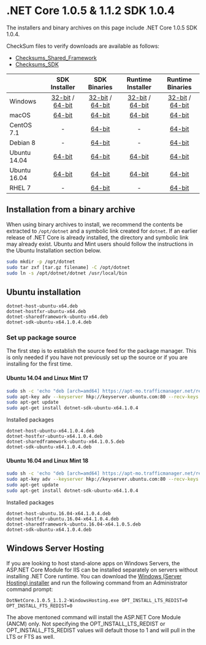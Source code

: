 # .NET Core 1.0.5 & 1.1.2 SDK 1.0.4

The installers and binary archives on this page include .NET Core 1.0.5 SDK 1.0.4. 

CheckSum files to verify downloads are available as follows:
* [Checksums_Shared_Framework](https://dotnetcli.blob.core.windows.net/dotnet/checksums/1.0.5-1.1.2-sharedfx-SHA.txt)
* [Checksums_SDK](https://dotnetcli.blob.core.windows.net/dotnet/checksums/1.0.4-SDK-SHA.txt) 

|                         | SDK Installer                                        | SDK Binaries                                        | Runtime Installer | Runtime Binaries |
| ----------------------- | :----------------------------------------------: | :----------------------------------------------:| :--: | :--: |
| Windows                 | [32-bit](https://download.microsoft.com/download/B/9/F/B9F1AF57-C14A-4670-9973-CDF47209B5BF/dotnet-dev-win-x86.1.0.4.exe) / [64-bit](https://download.microsoft.com/download/B/9/F/B9F1AF57-C14A-4670-9973-CDF47209B5BF/dotnet-dev-win-x64.1.0.4.exe)  | [32-bit](https://download.microsoft.com/download/E/7/8/E782433E-7737-4E6C-BFBF-290A0A81C3D7/dotnet-dev-win-x86.1.0.4.zip) / [64-bit](https://download.microsoft.com/download/E/7/8/E782433E-7737-4E6C-BFBF-290A0A81C3D7/dotnet-dev-win-x64.1.0.4.zip) | [32-bit](https://download.microsoft.com/download/7/8/5/7852163D-1A56-4642-84B6-60A8537343EF/dotnet-win-x86.1.0.5.exe) / [64-bit](https://download.microsoft.com/download/7/8/5/7852163D-1A56-4642-84B6-60A8537343EF/dotnet-win-x64.1.0.5.exe) | [32-bit](https://download.microsoft.com/download/2/4/A/24A06858-E8AC-469B-8AE6-D0CEC9BA982A/dotnet-win-x86.1.0.5.zip) / [64-bit](https://download.microsoft.com/download/2/4/A/24A06858-E8AC-469B-8AE6-D0CEC9BA982A/dotnet-win-x64.1.0.5.zip) |
| macOS                   | [64-bit](https://download.microsoft.com/download/B/9/F/B9F1AF57-C14A-4670-9973-CDF47209B5BF/dotnet-dev-osx-x64.1.0.4.pkg)  | [64-bit](https://download.microsoft.com/download/E/7/8/E782433E-7737-4E6C-BFBF-290A0A81C3D7/dotnet-dev-osx-x64.1.0.4.tar.gz)                          | [64-bit](https://download.microsoft.com/download/7/8/5/7852163D-1A56-4642-84B6-60A8537343EF/dotnet-osx-x64.1.0.5.pkg) | [64-bit](https://download.microsoft.com/download/2/4/A/24A06858-E8AC-469B-8AE6-D0CEC9BA982A/dotnet-osx-x64.1.0.5.tar.gz) |
| CentOS 7.1              | -                                                         | [64-bit](https://download.microsoft.com/download/E/7/8/E782433E-7737-4E6C-BFBF-290A0A81C3D7/dotnet-dev-centos-x64.1.0.4.tar.gz)                          | - | [64-bit](https://download.microsoft.com/download/2/4/A/24A06858-E8AC-469B-8AE6-D0CEC9BA982A/dotnet-centos-x64.1.0.5.tar.gz) |
| Debian 8                | -                                                         | [64-bit](https://download.microsoft.com/download/E/7/8/E782433E-7737-4E6C-BFBF-290A0A81C3D7/dotnet-dev-debian-x64.1.0.4.tar.gz)                          | - | [64-bit](https://download.microsoft.com/download/2/4/A/24A06858-E8AC-469B-8AE6-D0CEC9BA982A/dotnet-debian-x64.1.0.5.tar.gz) |
| Ubuntu 14.04            |[64-bit](https://download.microsoft.com/download/B/9/F/B9F1AF57-C14A-4670-9973-CDF47209B5BF/dotnet-sdk-ubuntu-x64.1.0.4.deb)   | [64-bit](https://download.microsoft.com/download/E/7/8/E782433E-7737-4E6C-BFBF-290A0A81C3D7/dotnet-dev-ubuntu-x64.1.0.4.tar.gz)                          |[64-bit](https://download.microsoft.com/download/7/8/5/7852163D-1A56-4642-84B6-60A8537343EF/dotnet-sharedframework-ubuntu-x64.1.0.5.deb) | [64-bit](https://download.microsoft.com/download/2/4/A/24A06858-E8AC-469B-8AE6-D0CEC9BA982A/dotnet-ubuntu-x64.1.0.5.tar.gz) |
| Ubuntu 16.04            |[64-bit](https://download.microsoft.com/download/B/9/F/B9F1AF57-C14A-4670-9973-CDF47209B5BF/dotnet-sdk-ubuntu.16.04-x64.1.0.4.deb)   | [64-bit](https://download.microsoft.com/download/E/7/8/E782433E-7737-4E6C-BFBF-290A0A81C3D7/dotnet-dev-ubuntu.16.04-x64.1.0.4.tar.gz)                          |[64-bit](https://download.microsoft.com/download/7/8/5/7852163D-1A56-4642-84B6-60A8537343EF/dotnet-sharedframework-ubuntu.16.04-x64.1.0.5.deb) | [64-bit](https://download.microsoft.com/download/2/4/A/24A06858-E8AC-469B-8AE6-D0CEC9BA982A/dotnet-ubuntu.16.04-x64.1.0.5.tar.gz) |
| RHEL 7                  | -                                                         | [64-bit](https://download.microsoft.com/download/E/7/8/E782433E-7737-4E6C-BFBF-290A0A81C3D7/dotnet-dev-rhel-x64.1.0.4.tar.gz)                          | - | [64-bit](https://download.microsoft.com/download/2/4/A/24A06858-E8AC-469B-8AE6-D0CEC9BA982A/dotnet-rhel-x64.1.0.5.tar.gz) |
## Installation from a binary archive

When using binary archives to install, we recommend the contents be extracted to `/opt/dotnet` and a symbolic link created for `dotnet`. If an earlier release of .NET Core is already installed, the directory and symbolic link may already exist. Ubuntu and Mint users should follow the instructions in the Ubuntu Installation section below.

```bash
sudo mkdir -p /opt/dotnet
sudo tar zxf [tar.gz filename] -C /opt/dotnet
sudo ln -s /opt/dotnet/dotnet /usr/local/bin
```

## Ubuntu installation

```
dotnet-host-ubuntu-x64.deb
dotnet-hostfxr-ubuntu-x64.deb
dotnet-sharedframework-ubuntu-x64.deb
dotnet-sdk-ubuntu-x64.1.0.4.deb
```

### Set up package source

The first step is to establish the source feed for the package manager. This is only needed if you have not previously set up the source or if you are installing for the first time.

#### Ubuntu 14.04 and Linux Mint 17

```bash
sudo sh -c 'echo "deb [arch=amd64] https://apt-mo.trafficmanager.net/repos/dotnet-release/ trusty main" > /etc/apt/sources.list.d/dotnetdev.list'
sudo apt-key adv --keyserver hkp://keyserver.ubuntu.com:80 --recv-keys 417A0893
sudo apt-get update
sudo apt-get install dotnet-sdk-ubuntu-x64.1.0.4

```

Installed packages

```
dotnet-host-ubuntu-x64.1.0.4.deb
dotnet-hostfxr-ubuntu-x64.1.0.4.deb
dotnet-sharedframework-ubuntu-x64.1.0.5.deb
dotnet-sdk-ubuntu-x64.1.0.4.deb
```

#### Ubuntu 16.04 and Linux Mint 18

```bash
sudo sh -c 'echo "deb [arch=amd64] https://apt-mo.trafficmanager.net/repos/dotnet-release/ xenial main" > /etc/apt/sources.list.d/dotnetdev.list'
sudo apt-key adv --keyserver hkp://keyserver.ubuntu.com:80 --recv-keys 417A0893
sudo apt-get update
sudo apt-get install dotnet-sdk-ubuntu-x64.1.0.4
```

Installed packages

```
dotnet-host-ubuntu.16.04-x64.1.0.4.deb
dotnet-hostfxr-ubuntu.16.04-x64.1.0.4.deb
dotnet-sharedframework-ubuntu.16.04-x64.1.0.5.deb
dotnet-sdk-ubuntu-x64.1.0.4.deb
```

## Windows Server Hosting
If you are looking to host stand-alone apps on Windows Servers, the ASP.NET Core Module for IIS can be installed separately on servers without installing .NET Core runtime. You can download the [Windows (Server Hosting) installer](https://go.microsoft.com/fwlink/?linkid=848766) and run the following command from an Administrator command prompt:

``DotNetCore.1.0.5_1.1.2-WindowsHosting.exe OPT_INSTALL_LTS_REDIST=0 OPT_INSTALL_FTS_REDIST=0``

The above mentoned command will install the ASP.NET Core Module (ANCM) only. Not specifying the OPT_INSTALL_LTS_REDIST or OPT_INSTALL_FTS_REDIST values will default those to 1 and will pull in the LTS or FTS as well.